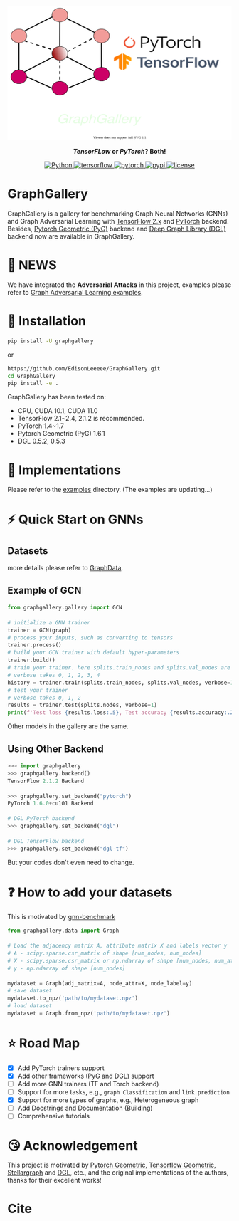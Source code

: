 <p align="center">
  <img width = "600" height = "300" src="https://github.com/Jagadambass/Graph-Neural-Networks/blob/main/imgs/graphgallery.svg" alt="logo"/>
  <br/>
</p>

<p align="center"><strong><em>TensorFLow</em> or <em>PyTorch</em>? Both!</strong></p>
<!-- <p align="center"><strong>A <em>gallery</em> of state-of-the-art Graph Neural Networks (GNNs) for TensorFlow and PyTorch</strong>.</p> -->

<p align=center>
  <a href="https://www.python.org/downloads/release/python-360/">
    <img src="https://img.shields.io/badge/Python->=3.6-3776AB?logo=python" alt="Python">
  </a>    
  <a href="https://github.com/tensorflow/tensorflow/releases/tag/v2.1.0">
    <img src="https://img.shields.io/badge/TensorFlow->=2.1.0-FF6F00?logo=tensorflow" alt="tensorflow">
  </a>      
  <a href="https://github.com/pytorch/pytorch">
    <img src="https://img.shields.io/badge/PyTorch->=1.4-FF6F00?logo=pytorch" alt="pytorch">
  </a>   
  <a href="https://pypi.org/project/graphgallery/">
    <img src="https://badge.fury.io/py/graphgallery.svg" alt="pypi">
  </a>       
  <a href="https://github.com/EdisonLeeeee/GraphGallery/blob/master/LICENSE">
    <img src="https://img.shields.io/github/license/EdisonLeeeee/GraphGallery" alt="license">
  </a>       
</p>

# GraphGallery
GraphGallery is a gallery for benchmarking Graph Neural Networks (GNNs) and Graph Adversarial Learning with [TensorFlow 2.x](https://github.com/tensorflow/tensorflow) and [PyTorch](https://github.com/pytorch/pytorch) backend. Besides, [Pytorch Geometric (PyG)](https://github.com/rusty1s/pytorch_geometric) backend and [Deep Graph Library (DGL)](https://github.com/dmlc/dgl) backend now are available in GraphGallery.

# 💨 NEWS
We have integrated the **Adversarial Attacks** in this project, examples please refer to [Graph Adversarial Learning examples](https://github.com/EdisonLeeeee/GraphGallery/blob/master/examples/Graph_Adversarial_Learning).

# 🚀 Installation
```bash
pip install -U graphgallery
```
or
```bash
https://github.com/EdisonLeeeee/GraphGallery.git
cd GraphGallery
pip install -e .
```
GraphGallery has been tested on:
+ CPU, CUDA 10.1, CUDA 11.0
+ TensorFlow 2.1~2.4, 2.1.2 is recommended.
+ PyTorch 1.4~1.7
+ Pytorch Geometric (PyG) 1.6.1
+ DGL 0.5.2, 0.5.3

# 🤖 Implementations
Please refer to the [examples](https://github.com/EdisonLeeeee/GraphGallery/blob/master/examples/) directory.
(The examples are updating...)

# ⚡ Quick Start on GNNs
## Datasets
more details please refer to [GraphData](https://github.com/EdisonLeeeee/GraphData).
## Example of GCN
```python
from graphgallery.gallery import GCN

# initialize a GNN trainer
trainer = GCN(graph)
# process your inputs, such as converting to tensors
trainer.process()
# build your GCN trainer with default hyper-parameters
trainer.build()
# train your trainer. here splits.train_nodes and splits.val_nodes are numpy arrays
# verbose takes 0, 1, 2, 3, 4
history = trainer.train(splits.train_nodes, splits.val_nodes, verbose=1, epochs=100)
# test your trainer
# verbose takes 0, 1, 2
results = trainer.test(splits.nodes, verbose=1)
print(f'Test loss {results.loss:.5}, Test accuracy {results.accuracy:.2%}')
```
Other models in the gallery are the same.

## Using Other Backend
```python
>>> import graphgallery
>>> graphgallery.backend()
TensorFlow 2.1.2 Backend

>>> graphgallery.set_backend("pytorch")
PyTorch 1.6.0+cu101 Backend

# DGL PyTorch backend
>>> graphgallery.set_backend("dgl")

# DGL TensorFlow backend
>>> graphgallery.set_backend("dgl-tf")
```
But your codes don't even need to change.

# ❓ How to add your datasets
This is motivated by [gnn-benchmark](https://github.com/shchur/gnn-benchmark/)
```python
from graphgallery.data import Graph

# Load the adjacency matrix A, attribute matrix X and labels vector y
# A - scipy.sparse.csr_matrix of shape [num_nodes, num_nodes]
# X - scipy.sparse.csr_matrix or np.ndarray of shape [num_nodes, num_attrs]
# y - np.ndarray of shape [num_nodes]

mydataset = Graph(adj_matrix=A, node_attr=X, node_label=y)
# save dataset
mydataset.to_npz('path/to/mydataset.npz')
# load dataset
mydataset = Graph.from_npz('path/to/mydataset.npz')
```


# ⭐ Road Map
- [x] Add PyTorch trainers support
- [x] Add other frameworks (PyG and DGL) support
- [ ] Add more GNN trainers (TF and Torch backend)
- [ ] Support for more tasks, e.g., `graph Classification` and `link prediction`
- [x] Support for more types of graphs, e.g., Heterogeneous graph
- [ ] Add Docstrings and Documentation (Building)
- [ ] Comprehensive tutorials

# 😘 Acknowledgement
This project is motivated by [Pytorch Geometric](https://github.com/rusty1s/pytorch_geometric), [Tensorflow Geometric](https://github.com/CrawlScript/tf_geometric), [Stellargraph](https://github.com/stellargraph/stellargraph) and [DGL](https://github.com/dmlc/dgl), etc., and the original implementations of the authors, thanks for their excellent works!

# Cite
